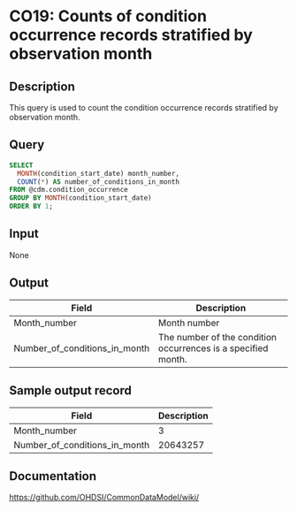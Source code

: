 <!---
Group:condition occurrence
Name:CO19 Counts of condition occurrence records stratified by observation month
Author:Patrick Ryan
CDM Version: 5.3
-->

# CO19: Counts of condition occurrence records stratified by observation month

## Description
This query is used to count the condition occurrence records stratified by observation month.

## Query
```sql
SELECT 
  MONTH(condition_start_date) month_number, 
  COUNT(*) AS number_of_conditions_in_month
FROM @cdm.condition_occurrence
GROUP BY MONTH(condition_start_date)
ORDER BY 1;
```

## Input

None

## Output

| Field |  Description |
| --- | --- |
| Month_number | Month number |
| Number_of_conditions_in_month |  The number of the condition occurrences is a specified month. |

## Sample output record

|  Field |  Description |
| --- | --- |
| Month_number |  3 |
| Number_of_conditions_in_month |  20643257 |


## Documentation
https://github.com/OHDSI/CommonDataModel/wiki/
